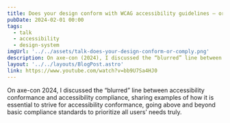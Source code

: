 ```yaml
---
title: Does your design conform with WCAG accessibility guidelines — or does it comply?
pubDate: 2024-02-01 00:00
tags:
  - talk
  - accessibility
  - design-system
imgUrl: '../../assets/talk-does-your-design-conform-or-comply.png'
description: On axe-con (2024), I discussed the “blurred” line between accessibility conformance and accessibility compliance, sharing examples of how it is essential to strive for accessibility conformance, going above and beyond basic compliance standards to prioritize all users’ needs truly.
layout: '../../layouts/BlogPost.astro'
link: https://www.youtube.com/watch?v=bb9U7Sa4HJ0
---
```


On axe-con 2024, I discussed the “blurred” line between accessibility conformance and accessibility compliance, sharing examples of how it is essential to strive for accessibility conformance, going above and beyond basic compliance standards to prioritize all users’ needs truly.